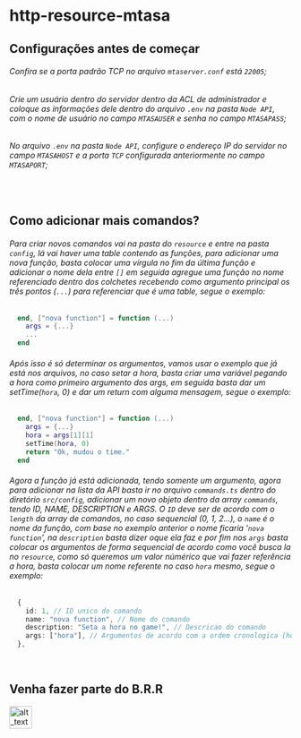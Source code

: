 # http-resource-mtasa





## Configurações antes de começar
###### Confira se a porta padrão TCP no arquivo `mtaserver.conf` está `22005`;
###### Crie um usuário dentro do servidor dentro da ACL de administrador e coloque as informações dele dentro do arquivo `.env` na pasta `Node API`, com o nome de usuário no campo `MTASAUSER` e senha no campo `MTASAPASS`;
###### No arquivo `.env` na pasta `Node API`, configure o endereço IP do servidor no campo `MTASAHOST` e a porta `TCP` configurada anteriormente no campo `MTASAPORT`;

<br/>

## Como adicionar mais comandos?

###### Para criar novos comandos vai na pasta do `resource` e entre na pasta `config`, lá vai haver uma table contendo as funções, para adicionar uma nova função, basta colocar uma vírgula no fim da última função e adicionar o nome dela entre `[]` em seguida agregue uma função no nome referenciado dentro dos colchetes recebendo como argumento principal os três pontos (`...`) para referenciar que é uma table, segue o exemplo:

```lua
  end, ["nova function"] = function (...)
    args = {...}
    ...
  end
```

###### Após isso é só determinar os argumentos, vamos usar o exemplo que já está nos arquivos, no caso setar a hora, basta criar uma variável pegando a hora como primeiro argumento dos args, em seguida basta dar um setTime(`hora`, 0) e dar um return com alguma mensagem, segue o exemplo:

```lua
  end, ["nova function"] = function (...)
    args = {...}
    hora = args[1][1]
    setTime(hora, 0)
    return "Ok, mudou o time."
  end
```

###### Agora a função já está adicionada, tendo somente um argumento, agora para adicionar na lista da API basta ir no arquivo `commands.ts` dentro do diretório `src/config`, adicionar um novo objeto dentro da array `commands`, tendo ID, NAME, DESCRIPTION e ARGS. O `ID` deve ser de acordo com o `length` da array de comandos, no caso sequencial (0, 1, 2...), o `name` é o nome da função, com base no exemplo anterior o nome ficaria '`nova function`', na `description` basta dizer oque ela faz e por fim nos `args` basta colocar os argumentos de forma sequencial de acordo como você busca la no `resource`, como só queremos um valor númérico que vai fazer referência a hora, basta colocar um nome referente no caso `hora` mesmo, segue o exemplo:

```typescript
  {
    id: 1, // ID unico do comando
    name: "nova function", // Nome do comando
    description: "Seta a hora no game!", // Descricao do comando
    args: ["hora"], // Argumentos de acordo com a ordem cronologica [hora = 1 primeiro argumento]
  },
```

<br/>

## Venha fazer parte do B.R.R
[<img alt="alt_text" width="40px" src="https://img.shields.io/badge/Discord-7289DA?style=for-the-badge&logo=discord&logoColor=white" />](https://discord.gg/3XeQBzNMHz)

